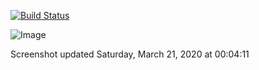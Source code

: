 [![Build Status](https://dev.azure.com/hxlnt/nes-pipeline/_apis/build/status/hxlnt.nes-pipeline?branchName=master)](https://dev.azure.com/hxlnt/nes-pipeline/_build/latest?definitionId=3&branchName=master)

![Image](https://raw.githubusercontent.com/hxlnt/nes-pipeline/master/build/screenshot.png)

Screenshot updated Saturday, March 21, 2020 at 00:04:11

